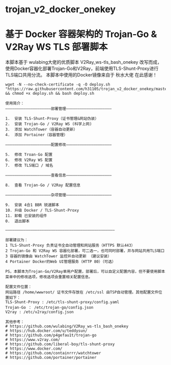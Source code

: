 # trojan_v2_docker_onekey
# 基于 Docker 容器架构的 Trojan-Go &amp; V2Ray WS TLS 部署脚本

本脚本基于 wulabing大佬的优质脚本 V2Ray_ws-tls_bash_onekey 改写而成，使用Docker容器化部署Trojan-Go和V2Ray，前端使用TLS-Shunt-Proxy进行TLS端口共用分流。
本脚本中使用的Docker镜像来自于 秋水大佬 在此感谢！

```
wget -N --no-check-certificate -q -O deploy.sh "https://raw.githubusercontent.com/h31105/trojan_v2_docker_onekey/master/deploy.sh" && chmod +x deploy.sh && bash deploy.sh
```

    使用简介：
    ————————————————————部署管理————————————————————
    
    1.  安装 TLS-Shunt-Proxy（证书管理&网站伪装）
    2.  安装 Trojan-Go / V2Ray WS (科学上网) 
    3.  添加 WatchTower（容器自动更新）
    4.  添加 Portainer（容器管理）
    
    ————————————————————配置修改————————————————————
    
    5.  修改 Troan-Go 配置
    6.  修改 V2Ray WS 配置
    7.  修改 TLS端口 / 域名
    
    ————————————————————查看信息————————————————————
    
    8.  查看 Trojan-Go / V2Ray 配置信息
    
    ————————————————————杂项管理————————————————————
    
    9.  安装 4合1 BBR 锐速脚本
    10. 升级 Docker / TLS-Shunt-Proxy
    11. 卸载 已安装的组件
    0.  退出脚本
    
    ————————————————————————————————————————————————
    
    部署建议为：
    1 TLS-Shunt-Proxy 负责证书全自动管理和网站服务（HTTPS 默认443）
    2 Trojan-Go 和 V2Ray WS 容器化部署，可二选一，也可同时部署，并与网站共用TLS端口
    3 容器的镜像由 WatchTower 监控并自动更新 （建议安装）
    4 Portainer Docker的Web UI管理服务（HTTP 80）（可选）

    PS，本脚本为Trojan-Go/V2Ray单用户配置，部署后，可以自定义配置内容，但不要使用脚本菜单中的修改选项，修改选项会重置相关配置信息。

    配置文件位置：
    网站路径 /home/wwwroot/ 证书文件存放在 /etc/ssl 由TSP自动管理。其他配置文件位置如下：
    TLS-Shunt-Proxy : /etc/tls-shunt-proxy/config.yaml
    Trojan-Go ： /etc/trojan-go/config.json
    V2ray : /etc/v2ray/config.json

    其他参考：
    # https://github.com/wulabing/V2Ray_ws-tls_bash_onekey
    # https://hub.docker.com/u/teddysun/
    # https://github.com/p4gefau1t/trojan-go
    # https://www.v2ray.com/
    # https://github.com/liberal-boy/tls-shunt-proxy
    # https://www.docker.com/
    # https://github.com/containrrr/watchtower
    # https://github.com/portainer/portainer
